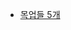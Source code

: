 * [목업들 5개](https://brunch.co.kr/@forchoon/239?fbclid=IwAR2wUbgDxI3PvU9kK0MbaZ8UcQdNoNuoFIH1Wp7HrgYCoaMmTnWRyLYWkUY)